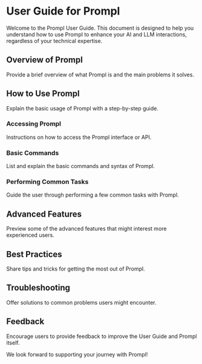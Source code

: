 # User Guide for Prompl
Welcome to the Prompl User Guide. This document is designed to help you understand how to use Prompl to enhance your AI and LLM interactions, regardless of your technical expertise.

## Overview of Prompl
Provide a brief overview of what Prompl is and the main problems it solves.

## How to Use Prompl
Explain the basic usage of Prompl with a step-by-step guide.

### Accessing Prompl
Instructions on how to access the Prompl interface or API.

### Basic Commands
List and explain the basic commands and syntax of Prompl.

### Performing Common Tasks
Guide the user through performing a few common tasks with Prompl.

## Advanced Features
Preview some of the advanced features that might interest more experienced users.

## Best Practices
Share tips and tricks for getting the most out of Prompl.

## Troubleshooting
Offer solutions to common problems users might encounter.

## Feedback
Encourage users to provide feedback to improve the User Guide and Prompl itself.

We look forward to supporting your journey with Prompl!
